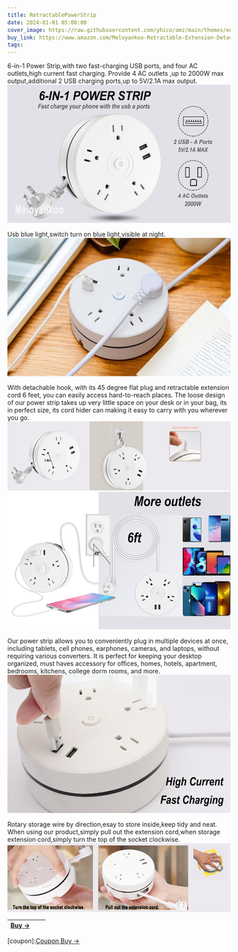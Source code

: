 ```yaml
---
title: RetractablePowerStrip
date: 2024-01-01 05:00:00
cover_image: https://raw.githubusercontent.com/yhico/amz/main/themes/edinburgh/source/images/RetractablePowerStrip/RetractablePowerStrip.jpg
buy_link: https://www.amazon.com/Meloyankoo-Retractable-Extension-Detachable-Portable/dp/B0CB4NSN7P
tags:
---
```


6-in-1 Power Strip,with two fast-charging USB ports, and four AC outlets,high current fast charging.
Provide 4 AC outlets ,up to 2000W max output,additional 2 USB charging ports,up to 5V/2.1A max output.
![avatar][p1]

Usb blue light,switch turn on blue light,visible at night.
![avatar][p4]

With detachable hook, with its 45 degree flat plug and retractable extension cord 6 feet, you can easily access hard-to-reach places. 
The loose design of our power strip takes up very little space on your desk or in your bag, its in perfect size, its cord hider can making it easy to carry with you wherever you go.
![avatar][p3]
![avatar][p5]

Our power strip allows you to conveniently plug in multiple devices at once, including tablets, cell phones, earphones, cameras, and laptops, without requiring various converters. 
It is perfect for keeping your desktop organized, must haves accessory for offices, homes, hotels, apartment, bedrooms, kitchens, college dorm rooms, and more.
![avatar][p2]

Rotary storage wire by direction,esay to store inside,keep tidy and neat.
When using our product,simply pull out the extension cord,when storage extension cord,simply turn the top of the socket clockwise.
![avatar][p6]

| <a class="buy" href="https://www.amazon.com/Meloyankoo-Retractable-Extension-Detachable-Portable/dp/B0CB4NSN7P" target="_blank"><span>Buy &#8594;</span></a>| | |
|  :----  | :----:  | ----:  |

[p1]:https://raw.githubusercontent.com/yhico/amz/main/themes/edinburgh/source/images/RetractablePowerStrip/p1.jpg
[p2]:https://raw.githubusercontent.com/yhico/amz/main/themes/edinburgh/source/images/RetractablePowerStrip/p2.jpg
[p3]:https://raw.githubusercontent.com/yhico/amz/main/themes/edinburgh/source/images/RetractablePowerStrip/p3.jpg
[p4]:https://raw.githubusercontent.com/yhico/amz/main/themes/edinburgh/source/images/RetractablePowerStrip/p4.jpg
[p5]:https://raw.githubusercontent.com/yhico/amz/main/themes/edinburgh/source/images/RetractablePowerStrip/p5.jpg
[p6]:https://raw.githubusercontent.com/yhico/amz/main/themes/edinburgh/source/images/RetractablePowerStrip/p6.jpg
[coupon]:<a class="buy" href="https://www.amazon.com/promotion/psp/A310KKEUM8UJ9H" target="_blank"><span>Coupon Buy &#8594;</span></a> 
